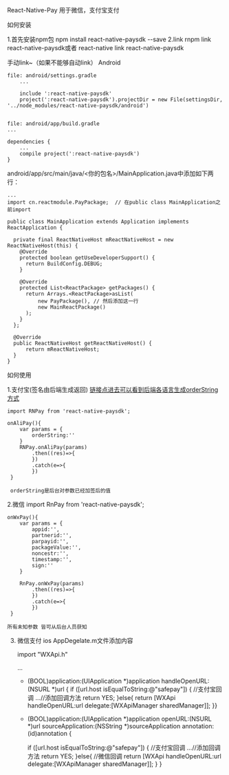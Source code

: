 ﻿React-Native-Pay
用于微信，支付宝支付

如何安装

1.首先安装npm包
	npm install react-native-paysdk --save
2.link
	rnpm link react-native-paysdk或者 react-native link react-native-paysdk


手动link~（如果不能够自动link）
Android

	file: android/settings.gradle
		...
 
		include ':react-native-paysdk'
		project(':react-native-paysdk').projectDir = new File(settingsDir, '../node_modules/react-native-paysdk/android')


	file: android/app/build.gradle
	...
	 
	dependencies {
	    ...
	    compile project(':react-native-paysdk')
	}

android/app/src/main/java/<你的包名>/MainApplication.java中添加如下两行：

	...
	import cn.reactmodule.PayPackage;  // 在public class MainApplication之前import
	 
	public class MainApplication extends Application implements ReactApplication {
	 
	  private final ReactNativeHost mReactNativeHost = new ReactNativeHost(this) {
	    @Override
	    protected boolean getUseDeveloperSupport() {
	      return BuildConfig.DEBUG;
	    }
	 
	    @Override
	    protected List<ReactPackage> getPackages() {
	      return Arrays.<ReactPackage>asList(
	          new PayPackage(), // 然后添加这一行 
	          new MainReactPackage()
	      );
	    }
	  };
	 
	  @Override
	  public ReactNativeHost getReactNativeHost() {
	      return mReactNativeHost;
	  }
	}


如何使用

1.支付宝(签名由后端生成返回)
    [链接点进去可以看到后端各语言生成orderString方式](https://doc.open.alipay.com/docs/doc.htm?spm=a219a.7629140.0.0.RLJecF&treeId=54&articleId=106370&docType=1)

	import RNPay from 'react-native-paysdk';

	onAliPay(){
		var params = {
			orderString:''
		}
		RNPay.onAliPay(params)
			.then((res)=>{
			})
			.catch(e=>{
			})
     }

     orderString是后台对参数已经加签后的值

2.微信
	import RnPay from 'react-native-paysdk';

	onWxPay(){
		var params = {
			appid:'',
			partnerid:'',
			parpayid:'',
			packageValue:'',
			noncestr:'',
			timestamp:'',
			sign:''
		}

		RnPay.onWxPay(params)
			.then((res)=>{
			})
			.catch(e=>{
			})
     }

    所有未知参数 皆可从后台人员获知

3. 微信支付 ios AppDegelate.m文件添加内容

    import "WXApi.h"

    ...

    - (BOOL)application:(UIApplication *)application handleOpenURL:(NSURL *)url {
      if ([url.host isEqualToString:@"safepay"]) {  //支付宝回调
        ...//添加回调方法
        return YES;
      }else{
        return [WXApi handleOpenURL:url delegate:[WXApiManager sharedManager]];
      }}

    - (BOOL)application:(UIApplication *)application openURL:(NSURL *)url sourceApplication:(NSString *)sourceApplication annotation:(id)annotation {

      if ([url.host isEqualToString:@"safepay"]) {  //支付宝回调
            ...//添加回调方法
            return YES;
      }else{   //微信回调
            return [WXApi handleOpenURL:url delegate:[WXApiManager sharedManager]];
      }
     }